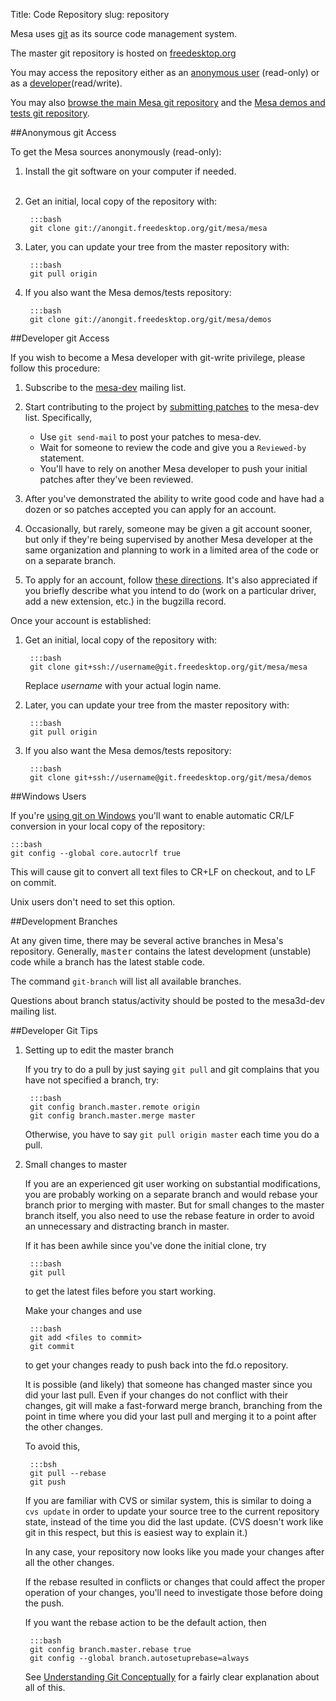 Title: Code Repository
slug: repository


Mesa uses [git][1] as its source code management system.

The master git repository is hosted on [freedesktop.org][2]

You may access the repository either as an [anonymous user][3] (read-only) or as a
[developer][4](read/write).

You may also [browse the main Mesa git repository][5] and the [Mesa demos and tests git repository][6].

##<a name="anonymous"></a>Anonymous git Access

To get the Mesa sources anonymously (read-only):

1. Install the git software on your computer if needed.<br><br>
2. Get an initial, local copy of the repository with:

        :::bash
        git clone git://anongit.freedesktop.org/git/mesa/mesa

3. Later, you can update your tree from the master repository with:

        :::bash
        git pull origin

4. If you also want the Mesa demos/tests repository:

        :::bash
        git clone git://anongit.freedesktop.org/git/mesa/demos

##<a name="developer"></a>Developer git Access


If you wish to become a Mesa developer with git-write privilege, please
follow this procedure:

1. Subscribe to the [mesa-dev][7] mailing list.

2. Start contributing to the project by [submitting patches][8] to the mesa-dev list.  Specifically,

    * Use ```git send-mail``` to post your patches to mesa-dev.
    * Wait for someone to review the code and give you a ```Reviewed-by``` statement.
    * You'll have to rely on another Mesa developer to push your initial patches 
after they've been reviewed.

3. After you've demonstrated the ability to write good code and have had
a dozen or so patches accepted you can apply for an account.

4. Occasionally, but rarely, someone may be given a git account sooner, but
only if they're being supervised by another Mesa developer at the same
organization and planning to work in a limited area of the code or on a
separate branch.

5. To apply for an account, follow [these directions][9].
It's also appreciated if you briefly describe what you intend to do (work
on a particular driver, add a new extension, etc.) in the bugzilla record.

Once your account is established:

1. Get an initial, local copy of the repository with:

        :::bash
        git clone git+ssh://username@git.freedesktop.org/git/mesa/mesa
    
    Replace *username* with your actual login name.

2. Later, you can update your tree from the master repository with:

        :::bash
        git pull origin

3. If you also want the Mesa demos/tests repository:

        :::bash
        git clone git+ssh://username@git.freedesktop.org/git/mesa/demos


##Windows Users

If you're [using git on Windows][10] you'll want to enable automatic CR/LF conversion in your local copy of the repository:

    :::bash
    git config --global core.autocrlf true


This will cause git to convert all text files to CR+LF on checkout, and to LF on commit.

Unix users don't need to set this option.


##Development Branches

At any given time, there may be several active branches in Mesa's repository.
Generally, <tt>master</tt> contains the latest development (unstable)
code while a branch has the latest stable code.

The command ```git-branch``` will list all available branches.

Questions about branch status/activity should be posted to the
mesa3d-dev mailing list.

##Developer Git Tips

1. Setting up to edit the master branch

    If you try to do a pull by just saying ```git pull``` and git complains that you have not specified a branch, try:

        :::bash
        git config branch.master.remote origin
        git config branch.master.merge master

    Otherwise, you have to say ```git pull origin master``` each time you do a pull.

2. Small changes to master

    If you are an experienced git user working on substantial modifications, you are probably
working on a separate branch and would rebase your branch prior to merging with master.
But for small changes to the master branch itself, you also need to use the rebase feature in order to avoid an
unnecessary and distracting branch in master.

    If it has been awhile since you've done the initial clone, try

        :::bash
        git pull

    to get the latest files before you start working.

    Make your changes and use

        :::bash
        git add <files to commit>
        git commit

    to get your changes ready to push back into the fd.o repository.

    It is possible (and likely) that someone has changed master since
you did your last pull.  Even if your changes do not conflict with
their changes, git will make a fast-forward 
merge branch, branching from the point in time
where you did your last pull and merging it to a point after the other changes.

    To avoid this, 

        :::bsh
        git pull --rebase
        git push

    If you are familiar with CVS or similar system, this is similar to doing a ```cvs update``` in order to update your source tree to
the current repository state, instead of the time you did the last update.
(CVS doesn't work like git in this respect, but this is easiest way to explain it.)

    In any case, your repository now looks like you made your changes after
all the other changes.

    If the rebase resulted in conflicts or changes that could affect
the proper operation of your changes, you'll need to investigate
those before doing the push.

    If you want the rebase action to be the default action, then

        :::bash
        git config branch.master.rebase true
        git config --global branch.autosetuprebase=always

    See [Understanding Git Conceptually][11] for a fairly clear explanation about all of this.

[1]: https://git-scm.com
[2]: https://www.freedesktop.org
[3]: #anonymous
[4]: #developer
[5]: https://cgit.freedesktop.org/mesa/mesa/
[6]: https://cgit.freedesktop.org/mesa/demos
[7]: https://lists.freedesktop.org/mailman/listinfo/mesa-dev
[8]: submittingpatches.html
[9]: https://www.freedesktop.org/wiki/AccountRequests
[10]: https://git.wiki.kernel.org/index.php/WindowsInstall
[11]: https://www.eecs.harvard.edu/~cduan/technical/git/